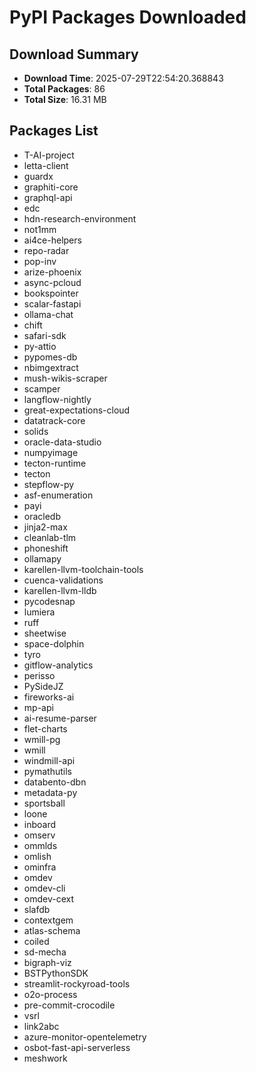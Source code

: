 # PyPI Packages Downloaded

## Download Summary
- **Download Time**: 2025-07-29T22:54:20.368843
- **Total Packages**: 86
- **Total Size**: 16.31 MB

## Packages List
- T-AI-project
- letta-client
- guardx
- graphiti-core
- graphql-api
- edc
- hdn-research-environment
- not1mm
- ai4ce-helpers
- repo-radar
- pop-inv
- arize-phoenix
- async-pcloud
- bookspointer
- scalar-fastapi
- ollama-chat
- chift
- safari-sdk
- py-attio
- pypomes-db
- nbimgextract
- mush-wikis-scraper
- scamper
- langflow-nightly
- great-expectations-cloud
- datatrack-core
- solids
- oracle-data-studio
- numpyimage
- tecton-runtime
- tecton
- stepflow-py
- asf-enumeration
- payi
- oracledb
- jinja2-max
- cleanlab-tlm
- phoneshift
- ollamapy
- karellen-llvm-toolchain-tools
- cuenca-validations
- karellen-llvm-lldb
- pycodesnap
- lumiera
- ruff
- sheetwise
- space-dolphin
- tyro
- gitflow-analytics
- perisso
- PySideJZ
- fireworks-ai
- mp-api
- ai-resume-parser
- flet-charts
- wmill-pg
- wmill
- windmill-api
- pymathutils
- databento-dbn
- metadata-py
- sportsball
- loone
- inboard
- omserv
- ommlds
- omlish
- ominfra
- omdev
- omdev-cli
- omdev-cext
- slafdb
- contextgem
- atlas-schema
- coiled
- sd-mecha
- bigraph-viz
- BSTPythonSDK
- streamlit-rockyroad-tools
- o2o-process
- pre-commit-crocodile
- vsrl
- link2abc
- azure-monitor-opentelemetry
- osbot-fast-api-serverless
- meshwork
